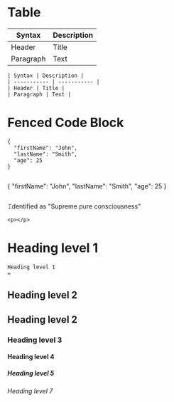 # Table
| Syntax | Description |
| ----------- | ----------- |
| Header | Title |
| Paragraph | Text |

```
| Syntax | Description |
| ----------- | ----------- |
| Header | Title |
| Paragraph | Text |
```

# Fenced Code Block
```
{
  "firstName": "John",
  "lastName": "Smith",
  "age": 25
}
```

```
```
{
  "firstName": "John",
  "lastName": "Smith",
  "age": 25
}
```
```
<p>𝙸dentified as "Supreme pure consciousness"</p>

```
<p></p>
```

# Heading level 1
```
Heading level 1
=
```

Heading level 2
-
## Heading level 2
### Heading level 3
#### Heading level 4
##### Heading level 5
###### Heading level 7
